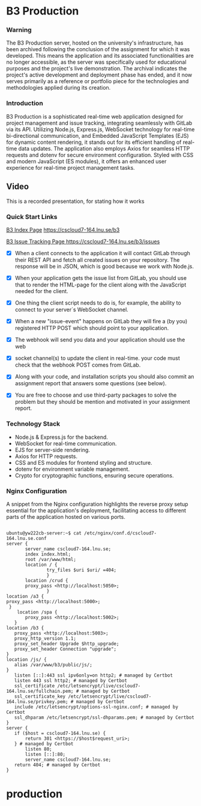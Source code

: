 # B3 Production

### Warning
The B3 Production server, hosted on the university's infrastructure, has been archived following the conclusion of the assignment for which it was developed. This means the application and its associated functionalities are no longer accessible, as the server was specifically used for educational purposes and the project's live demonstration. The archival indicates the project's active development and deployment phase has ended, and it now serves primarily as a reference or portfolio piece for the technologies and methodologies applied during its creation.







### Introduction 
B3 Production is a sophisticated real-time web application designed for project management and issue tracking, integrating seamlessly with GitLab via its API. Utilizing Node.js, Express.js, WebSocket technology for real-time bi-directional communication, and Embedded JavaScript Templates (EJS) for dynamic content rendering, it stands out for its efficient handling of real-time data updates. The application also employs Axios for seamless HTTP requests and dotenv for secure environment configuration. Styled with CSS and modern JavaScript (ES modules), it offers an enhanced user experience for real-time project management tasks.


Video
-----------------------------

This is a recorded presentation, for stating how it works



### Quick Start Links


[B3 Index Page](https://cscloud7-164.lnu.se/b3)        https://cscloud7-164.lnu.se/b3

[B3 Issue Tracking Page ](https://cscloud7-164.lnu.se/b3/issues)     https://cscloud7-164.lnu.se/b3/issues

- [x] When a client connects to the application it will contact GitLab through their REST API and fetch all created issues on your repository. The response will be in JSON, which is good because we work with Node.js.
- [x] When your application gets the issue list from GitLab, you should use that to render the HTML-page for the client along with the JavaScript needed for the client.
- [x] One thing the client script needs to do is, for example, the ability to connect to your server´s WebSocket channel.

- [x] When a new "issue-event" happens on GitLab they will fire a (by you) registered HTTP POST which should point to your application.

- [x] The webhook will send you data and your application should use the web
- [x] socket channel(s) to update the client in real-time. your code must check that the webhook POST comes from GitLab.
- [x] Along with your code, and installation scripts you should also commit an assignment report that answers some questions (see below).
- [x] You are free to choose and use third-party packages to solve the problem but they should be mention and motivated in your assignment report.


### Technology Stack
- Node.js & Express.js for the backend.
- WebSocket for real-time communication.
- EJS for server-side rendering.
- Axios for HTTP requests.
- CSS and ES modules for frontend styling and structure.
- dotenv for environment variable management.
- Crypto for cryptographic functions, ensuring secure operations.

### Nginx Configuration

A snippet from the Nginx configuration highlights the reverse proxy setup essential for the application's deployment, facilitating access to different parts of the application hosted on various ports.

 ```

ubuntu@yw222cb-server:~$ cat /etc/nginx/conf.d/cscloud7-164.lnu.se.conf
server {
        server_name cscloud7-164.lnu.se;
        index index.html;
        root /var/www/html;
        location / {
                try_files $uri $uri/ =404;
                }
        location /crud {
        proxy_pass <http://localhost:5050>;
                }
 location /a3 {
 proxy_pass <http://localhost:5000>;
  }
     location /spa {
        proxy_pass <http://localhost:5002>;
    }
 location /b3 {
    proxy_pass <http://localhost:5003>;
    proxy_http_version 1.1;
    proxy_set_header Upgrade $http_upgrade;
    proxy_set_header Connection "upgrade";
}
location /js/ {
    alias /var/www/b3/public/js/;
}
    listen [::]:443 ssl ipv6only=on http2; # managed by Certbot
    listen 443 ssl http2; # managed by Certbot
    ssl_certificate /etc/letsencrypt/live/cscloud7-164.lnu.se/fullchain.pem; # managed by Certbot
    ssl_certificate_key /etc/letsencrypt/live/cscloud7-164.lnu.se/privkey.pem; # managed by Certbot
    include /etc/letsencrypt/options-ssl-nginx.conf; # managed by Certbot
    ssl_dhparam /etc/letsencrypt/ssl-dhparams.pem; # managed by Certbot
}
server {
    if ($host = cscloud7-164.lnu.se) {
        return 301 <https://$host$request_uri>;
    } # managed by Certbot
        listen 80;
        listen [::]:80;
        server_name cscloud7-164.lnu.se;
    return 404; # managed by Certbot
}
 ```
# production
